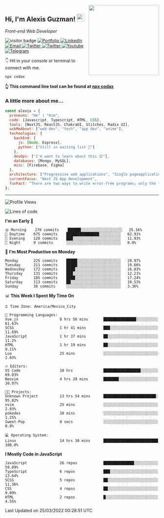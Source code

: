 <img align='right' src="https://media.giphy.com/media/M9gbBd9nbDrOTu1Mqx/giphy.gif" width="230">
<h2>Hi, I'm Alexis Guzman! <img src="https://media.giphy.com/media/hvRJCLFzcasrR4ia7z/giphy.gif" width="25px"></h2>
<p><em>Front-end Web Developer</em></p>

<p>
  <img src="https://visitor-badge.glitch.me/badge?page_id=a12989x.a12989x&left_color=black&right_color=gray" alt="visitor badge"/>
  <a href='https://www.codingcodax.dev/' target='_blank'>
    <img alt='Portfolio' src='https://img.shields.io/badge/Portfolio-black?logo=vercel&style=flat-square'>
  </a>
  <a href='https://linkedin.com/in/codax/' target='_blank'>
    <img alt='LinkedIn' src='https://img.shields.io/badge/LinkedIn-black?logo=LinkedIn&style=flat-square'>
  </a>
  <a href='mailto:codaxtech@gmail.com' target='_blank'>
    <img alt='Email' src='https://img.shields.io/badge/Email-black?logo=Gmail&style=flat-square'>
  </a>
  <a href='https://twitter.com/codingcodax' target='_blank'>
    <img alt='Twitter' src='https://img.shields.io/badge/Twitter-black?logo=Twitter&style=flat-square'>
  </a>
  <a href='https://www.instagram.com/codingcodax/' target='_blank'>
    <img alt='Twitter' src='https://img.shields.io/badge/Instagram-black?logo=Instagram&style=flat-square'>
  </a>
  <a href='https://www.youtube.com/channel/UCMY0GhV1HuX4XdbgalC77VQ' target='_blank'>
    <img alt='Youtube' src='https://img.shields.io/badge/YouTube-black?logo=Youtube&style=flat-square'>
  </a>
  <a href='https://t.me/codingcodax' target='_blank'>
    <img alt='Telegram' src='https://img.shields.io/badge/Telegram-black?logo=Telegram&logoColor=ffffff&style=flat-square'>
  </a>
</p>

👇 Hit in your console or terminal to connect with me.

```bash
npx codax
```
**👆 This command line tool can be found at [npx codax](https://github.com/a12989x/npx-codax)**

<h3>A little more about me...</h3>

```javascript
const alexis = {
  pronouns: "He" | "Him",
  code: [Javascript, Typescript, HTML, CSS],
  tools: [NextJS, ReactJS, ChakraUI, Stitches, Radix UI],
  askMeAbout: ["web dev", "tech", "app dev", "anime"],
  technologies: {
    backEnd: {
      js: [Node, Express],
      python: ["Still in waiting list 🥲"]
    },
    devOps: ["I'm want to learn about this 😊"],
    databases: [Mongo, MySQL],
    misc: [Firebase, Figma]
  },
  architecture: ["Progressive web applications", "Single pageapplications"],
  currentFocus: "Next JS App Development",
  funFact: "There are two ways to write error-free programs; only the third one works"
};
```

---

<!--START_SECTION:waka-->
![Profile Views](http://img.shields.io/badge/Profile%20Views-38-blue)

![Lines of code](https://img.shields.io/badge/From%20Hello%20World%20I%27ve%20Written-1%20Million%20lines%20of%20code-blue)

**I'm an Early 🐤** 

```text
🌞 Morning    270 commits    ██████░░░░░░░░░░░░░░░░░░░   25.16% 
🌆 Daytime    675 commits    ███████████████░░░░░░░░░░   62.91% 
🌃 Evening    128 commits    ███░░░░░░░░░░░░░░░░░░░░░░   11.93% 
🌙 Night      0 commits      ░░░░░░░░░░░░░░░░░░░░░░░░░   0.0%

```
📅 **I'm Most Productive on Monday** 

```text
Monday       225 commits    █████░░░░░░░░░░░░░░░░░░░░   20.97% 
Tuesday      211 commits    █████░░░░░░░░░░░░░░░░░░░░   19.66% 
Wednesday    172 commits    ████░░░░░░░░░░░░░░░░░░░░░   16.03% 
Thursday     131 commits    ███░░░░░░░░░░░░░░░░░░░░░░   12.21% 
Friday       185 commits    ████░░░░░░░░░░░░░░░░░░░░░   17.24% 
Saturday     113 commits    ██░░░░░░░░░░░░░░░░░░░░░░░   10.53% 
Sunday       36 commits     ░░░░░░░░░░░░░░░░░░░░░░░░░   3.36%

```


📊 **This Week I Spent My Time On** 

```text
⌚︎ Time Zone: America/Mexico_City

💬 Programming Languages: 
Vue.js                   8 hrs 56 mins       ███████████████░░░░░░░░░░   61.63% 
SCSS                     1 hr 41 mins        ███░░░░░░░░░░░░░░░░░░░░░░   11.69% 
JavaScript               1 hr 37 mins        ██░░░░░░░░░░░░░░░░░░░░░░░   11.2% 
HTML                     1 hr 19 mins        ██░░░░░░░░░░░░░░░░░░░░░░░   9.11% 
Lua                      25 mins             ░░░░░░░░░░░░░░░░░░░░░░░░░   2.93%

🔥 Editors: 
VS Code                  10 hrs              █████████████████░░░░░░░░   69.03% 
Neovim                   4 hrs 29 mins       ███████░░░░░░░░░░░░░░░░░░   30.97%

🐱‍💻 Projects: 
Unknown Project          13 hrs 54 mins      ████████████████████████░   95.82% 
nvim                     25 mins             ░░░░░░░░░░░░░░░░░░░░░░░░░   2.93% 
pokedex                  10 mins             ░░░░░░░░░░░░░░░░░░░░░░░░░   1.25% 
Sweet-Pop                0 secs              ░░░░░░░░░░░░░░░░░░░░░░░░░   0.0%

💻 Operating System: 
Linux                    14 hrs 30 mins      █████████████████████████   100.0%

```

**I Mostly Code in JavaScript** 

```text
JavaScript               26 repos            ██████████████░░░░░░░░░░░   59.09% 
TypeScript               6 repos             ███░░░░░░░░░░░░░░░░░░░░░░   13.64% 
SCSS                     5 repos             ██░░░░░░░░░░░░░░░░░░░░░░░   11.36% 
CSS                      4 repos             ██░░░░░░░░░░░░░░░░░░░░░░░   9.09% 
HTML                     2 repos             █░░░░░░░░░░░░░░░░░░░░░░░░   4.55%

```



 Last Updated on 25/03/2022 00:28:51 UTC
<!--END_SECTION:waka-->
